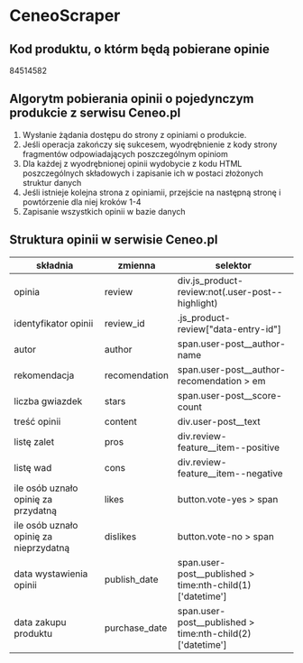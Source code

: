 # CeneoScraper

## Kod produktu, o którm będą pobierane opinie
84514582

## Algorytm pobierania opinii o pojedynczym produkcie z serwisu Ceneo.pl
1. Wysłanie żądania dostępu do strony z opiniami o produkcie.
2. Jeśli operacja zakończy się sukcesem, wyodrębnienie z kody strony fragmentów odpowiadających poszczególnym opiniom
3. Dla każdej z wyodrębnionej opinii wydobycie z kodu HTML poszczególnych składowych i zapisanie ich w postaci złożonych struktur danych
4. Jeśli istnieje kolejna strona z opiniamii, przejście na następną stronę i powtórzenie dla niej kroków 1-4
5. Zapisanie wszystkich opinii w bazie danych

## Struktura opinii w serwisie Ceneo.pl
|składnia|zmienna|selektor|
|--------|-------|--------|
|opinia|review|div.js_product-review:not(.user-post--highlight)|
|identyfikator opinii|review_id|.js_product-review["data-entry-id"]|
|autor|author|span.user-post__author-name|
|rekomendacja|recomendation|span.user-post__author-recomendation > em|
|liczba gwiazdek|stars|span.user-post__score-count|
|treść opinii|content|div.user-post__text|
|listę zalet|pros|div.review-feature__item--positive|
|listę wad|cons|div.review-feature__item--negative|
|ile osób uznało opinię za przydatną|likes|button.vote-yes > span|
|ile osób uznało opinię za nieprzydatną|dislikes|button.vote-no > span|
|data wystawienia opinii|publish_date|span.user-post__published > time:nth-child(1)['datetime']|
|data zakupu produktu|purchase_date|span.user-post__published > time:nth-child(2)['datetime']|